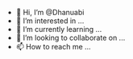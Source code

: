 - 👋 Hi, I’m @Dhanuabi
- 👀 I’m interested in ...
- 🌱 I’m currently learning ...
- 💞️ I’m looking to collaborate on ...
- 📫 How to reach me ...

<!---
Dhanuabi/Dhanuabi is a ✨ special ✨ repository because its `README.md` (this file) appears on your GitHub profile.
You can click the Preview link to take a look at your changes.
--->
